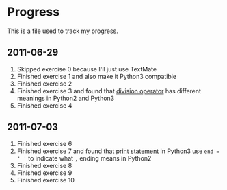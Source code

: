 # Progress

This is a file used to track my progress.

## 2011-06-29

1. Skipped exercise 0 because I'll just use TextMate
2. Finished exercise 1 and also make it Python3 compatible
3. Finished exercise 2
4. Finished exercise 3 and found that [division operator](http://www.python.org/dev/peps/pep-0238/) has different meanings in Python2 and Python3
5. Finished exercise 4

## 2011-07-03

1. Finished exercise 6
2. Finished exercise 7 and found that [print statement](http://diveintopython3.org/porting-code-to-python-3-with-2to3.html#print) in Python3 use `end = ' '` to indicate what `,` ending means in Python2
3. Finished exercise 8
4. Finished exercise 9
5. Finished exercise 10


